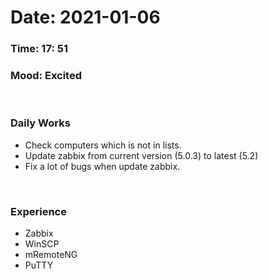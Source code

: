 # Date: 2021-01-06

### Time: 17: 51
### Mood: Excited

</br>

### Daily Works
+ Check computers which is not in lists.
+ Update zabbix from current version (5.0.3) to latest (5.2)
+ Fix a lot of bugs when update zabbix.

</br>

### Experience
+ Zabbix
+ WinSCP
+ mRemoteNG
+ PuTTY

</br>

